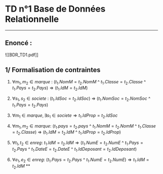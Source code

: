 # TD n°1 Base de Données Relationnelle
---
## Enoncé :
![[BDR_TD1.pdf]]

## 1/ Formalisation de contraintes

1. $\forall m_{1},m_{2} \in marque$ : 
$(t_{1}.NomM = t_{2}.NomM$ ^ $t_{1}.Classe = t_{2}.Classe$ ^ $t_{1}.Pays= t_{2}.Pays) \Rightarrow (t_{1}.IdM = t_{2}.IdM)$           

2. $\forall s_{1},s_{2} \in societe$ :
($t_{1}.IdSoc = t_{2}.IdSoc$) $\Rightarrow$ ($t_{1}.NomSoc = t_{2}.NomSoc$ ^ $t_{1}.Pays = t_{2}.Pays$)

3. $\forall m_{1} \in marque, \exists s_{1} \in societe \Rightarrow t_{1}.IdProp = t_{2}.IdSoc$ 

4. $\forall m_{1},m_{2} \in marque :$
($t_{1}.pays = t_{2}.pays$ ^ $t_{1}.NomM = t_{2}.NomM$ ^ $t_{1}.Classe = t_{2}.Classe$) $\Rightarrow$ ($t_{1}.IdM = t_{2}.IdM$ ^ $t_{1}.IdProp = t_{2}.IdProp$)

5. $\forall t_{1},t_{2} \in enreg:$
$t_{1}.IdM = t_{2}.IdM \Rightarrow (t_{1}.NumE = t_{2}.NumE$ ^ $t_{1}.Pays = t_{2}.Pays$ ^ $t_{1}.DateE = t_{2}.DateE$ ^ $t_{1}.IdDeposant = t_{2}.IdDeposant$)

6. $\forall e_{1},e_{2} \in enreg:$
($t_{1}.Pays = t_{2}.Pays$ ^ $t_{1}.NumE = t_{2}.NumE) \Rightarrow t_{1}.IdM= t_{2}.IdM$ 
**